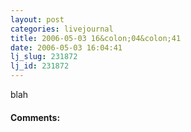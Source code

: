 ```yaml
---
layout: post
categories: livejournal
title: 2006-05-03 16&colon;04&colon;41
date: 2006-05-03 16:04:41
lj_slug: 231872
lj_id: 231872
---
```

blah


<div id="comments"><h4>Comments:</h4><div class="lj-comments"><ul>


</ul></div></div>
